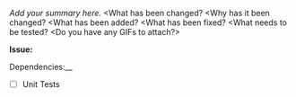 <!--- IF YOU REMOVE THIS TEMPLATE WE WILL CLOSE YOUR PULL REQUEST WITHOUT RESPONSE.
Just read it.
First of all, thank you for contributing to our project. 
Please make sure to fill out the form below so we can get a glimpse of what this PR does. -->
_Add your summary here._
<What has been changed?
<Why has it been changed?
<What has been added?
<What has been fixed?
<What needs to be tested?
<Do you have any GIFs to attach?>

__Issue:__ <Github Issue>

Dependencies:__
- [ ] Unit Tests
